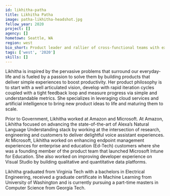 ```yaml
---
id: likhitha-patha
title: Likhitha Patha
image: patha-likhitha-headshot.jpg
fellow_year: 2020
project: []
agency: []
hometown: Seattle, WA
region: west
bio_short: Product leader and rallier of cross-functional teams with experience in finding simple and innovative software solutions to solve complex problems at scale.
tags: ['west', '2020']
skills: []
---
```


Likhitha is inspired by the pervasive problems that surround our everyday-life and is fueled by a passion to solve them by building products that deliver simple experiences to boost productivity. Her product philosophy is to start with a well articulated vision, develop with rapid iteration cycles coupled with a tight feedback loop and measure progress via simple and understandable metrics. She specializes in leveraging cloud services and artificial intelligence to bring new product ideas to life and maturing them to scale.

Prior to Government, Likhitha worked at Amazon and Microsoft. At Amazon, Likhitha focused on advancing the state-of-the-art of Alexa’s Natural Language Understanding stack by working at the intersection of research, engineering and customers to deliver delightful voice assistant experiences. At Microsoft, Likhitha worked on enhancing endpoint management experiences for enterprise and education (Ed-Tech) customers where she was a founding member of the product team that launched Microsoft Intune for Education. She also worked on improving developer experience on Visual Studio by building qualitative and quantitative data platforms.

Likhitha graduated from Virginia Tech with a bachelors in Electrical Engineering, received a graduate certificate in Machine Learning from University of Washington and is currently pursuing a part-time masters in Computer Science from Georgia Tech. 
